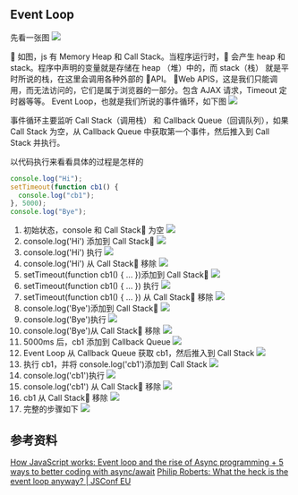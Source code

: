 ## Event Loop

先看一张图
![](/images/event-loop/0.png)

 如图，js 有 Memory Heap 和 Call Stack。当程序运行时， 会产生 heap 和 stack。程序中声明的变量就是存储在 heap （堆）中的，而 stack（栈） 就是平时所说的栈，在这里会调用各种外部的 API。
Web APIS，这是我们只能调用，而无法访问的，它们是属于浏览器的一部分。包含 AJAX 请求，Timeout 定时器等等。
Event Loop，也就是我们所说的事件循环，如下图
![](/images/event-loop/18.png)

事件循环主要监听 Call Stack（调用栈） 和 Callback Queue（回调队列），如果 Call Stack 为空，从 Callback Queue 中获取第一个事件，然后推入到 Call Stack 并执行。

以代码执行来看看具体的过程是怎样的

```js
console.log("Hi");
setTimeout(function cb1() {
  console.log("cb1");
}, 5000);
console.log("Bye");
```

1.  初始状态，console 和 Call Stack 为空
    ![](/images/event-loop/1.png)
2.  console.log('Hi') 添加到 Call Stack
    ![](/images/event-loop/2.png)
3.  console.log('Hi') 执行
    ![](/images/event-loop/3.png)
4.  console.log('Hi') 从 Call Stack 移除
    ![](/images/event-loop/4.png)
5.  setTimeout(function cb1() { ... })添加到 Call Stack
    ![](/images/event-loop/5.png)
6.  setTimeout(function cb1() { ... }) 执行
    ![](/images/event-loop/6.png)
7.  setTimeout(function cb1() { ... }) 从 Call Stack 移除
    ![](/images/event-loop/7.png)
8.  console.log('Bye')添加到 Call Stack
    ![](/images/event-loop/8.png)
9.  console.log('Bye')执行
    ![](/images/event-loop/9.png)
10. console.log('Bye')从 Call Stack 移除
    ![](/images/event-loop/10.png)
11. 5000ms 后，cb1 添加到 Callback Queue
    ![](/images/event-loop/11.png)
12. Event Loop 从 Callback Queue 获取 cb1，然后推入到 Call Stack
    ![](/images/event-loop/12.png)
13. 执行 cb1，并将 console.log('cb1')添加到 Call Stack
    ![](/images/event-loop/13.png)
14. console.log('cb1')执行
    ![](/images/event-loop/14.png)
15. console.log('cb1') 从 Call Stack 移除
    ![](/images/event-loop/15.png)
16. cb1 从 Call Stack 移除
    ![](/images/event-loop/16.png)
17. 完整的步骤如下
    ![](/images/event-loop/17.gif)

<!-- ## Tick

思考一下下面的代码的输出结果是什么？

```js
console.log("script start");

setTimeout(function() {
  console.log("setTimeout");
}, 0);

Promise.resolve()
  .then(function() {
    console.log("promise1");
  })
  .then(function() {
    console.log("promise2");
  });

console.log("script end");
```

正确的答案是： 'script start', 'script end', 'promise1', 'promise2', 'setTimeout'。

为什么会如此呢？你需要知道事件循环是如何处理 tasks 和 microtasks 的。

tasks 可以理解为主线程执行的一系列任务，是按顺序执行的，用户点击事件的回调或者 setTimeout，都会调度一个新的 task（很多地方都是用 macrotask 表示）。

microtasks 也是顺序执行的，只是在每个 macrotask 结束后才执行。主要用于打包之前的 task 的一系列更新（没看过 vue 的源码，猜测 vue 能做到类似 react 的 batchUpdate，应该就是利用这个机制）

事件循环的一个循环，称之为 tick。每一个tick主要如下：
1. 



jake 的这边文章 [Tasks, microtasks, queues and schedules](https://jakearchibald.com/2015/tasks-microtasks-queues-and-schedules/) 写的很好，还有分步演示，建议看看，有助于理解。 -->

## 参考资料

[How JavaScript works: Event loop and the rise of Async programming + 5 ways to better coding with async/await](https://blog.sessionstack.com/how-javascript-works-event-loop-and-the-rise-of-async-programming-5-ways-to-better-coding-with-2f077c4438b5)
[Philip Roberts: What the heck is the event loop anyway? | JSConf EU](https://www.youtube.com/watch?v=8aGhZQkoFbQ)

